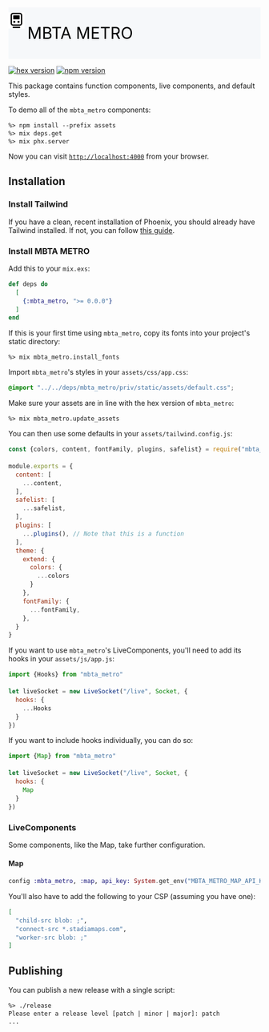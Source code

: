 <div style="display: flex; background: #f6f8fa; margin: 0px; padding: 0px;">
  <img src="./priv/static/icons/brands/metro.svg" alt="MbtaMetro Logo" style="display: inline-block; height: 32px; width: 32px; fill: blue; margin-right: 6px; margin-top: 10px" />
  <p style="display: inline-block; font-size: 32px; color: black;">MBTA METRO</p>
</div>

[![hex version](https://img.shields.io/hexpm/v/mbta_metro.svg)](https://hex.pm/packages/mbta_metro)
[![npm version](https://badge.fury.io/js/mbta_metro.svg)](https://badge.fury.io/js/mbta_metro)

This package contains function components, live components, and default styles.

To demo all of the `mbta_metro` components:

```
%> npm install --prefix assets
%> mix deps.get
%> mix phx.server
```

Now you can visit [`http://localhost:4000`](http://localhost:4000/storybook) from your browser.

## Installation

### Install Tailwind

If you have a clean, recent installation of Phoenix, you should already have Tailwind installed.
If not, you can follow [this guide](https://tailwindcss.com/docs/guides/phoenix).

### Install MBTA METRO

Add this to your `mix.exs`:

```elixir
def deps do
  [
    {:mbta_metro, ">= 0.0.0"}
  ]
end
```

If this is your first time using `mbta_metro`, copy its fonts into your project's static directory:

```
%> mix mbta_metro.install_fonts
```

Import `mbta_metro`'s styles in your `assets/css/app.css`:

```css
@import "../../deps/mbta_metro/priv/static/assets/default.css";
```

Make sure your assets are in line with the hex version of `mbta_metro`:

```
%> mix mbta_metro.update_assets
```

You can then use some defaults in your `assets/tailwind.config.js`:

```js
const {colors, content, fontFamily, plugins, safelist} = require("mbta_metro")

module.exports = {
  content: [
    ...content,
  ],
  safelist: [
    ...safelist,
  ],
  plugins: [
    ...plugins(), // Note that this is a function
  ],
  theme: {
    extend: {
      colors: {
        ...colors
      }
    },
    fontFamily: {
      ...fontFamily,
    },
  }
}
```

If you want to use `mbta_metro`'s LiveComponents, you'll need to add its hooks in your `assets/js/app.js`:

```js
import {Hooks} from "mbta_metro"

let liveSocket = new LiveSocket("/live", Socket, {
  hooks: {
    ...Hooks
  }
})
```

If you want to include hooks individually, you can do so:

```js
import {Map} from "mbta_metro"

let liveSocket = new LiveSocket("/live", Socket, {
  hooks: {
    Map
  }
})
```

### LiveComponents

Some components, like the Map, take further configuration.

#### Map

```elixir
config :mbta_metro, :map, api_key: System.get_env("MBTA_METRO_MAP_API_KEY")
```

You'll also have to add the following to your CSP (assuming you have one):

```elixir
[
  "child-src blob: ;",
  "connect-src *.stadiamaps.com",
  "worker-src blob: ;"
]
```

## Publishing

You can publish a new release with a single script:

```
%> ./release
Please enter a release level [patch | minor | major]: patch
...
```